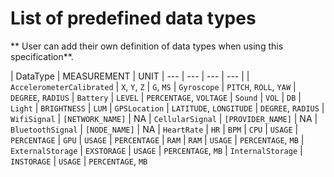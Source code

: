 # List of predefined data types

** User can add their own definition of data types when using this specification**.

| DataType | MEASUREMENT | UNIT
| --- | --- | --- | --- |
| `AccelerometerCalibrated` | `X`, `Y`, `Z` | `G`, `MS`
| `Gyroscope` | `PITCH`, `ROLL`, `YAW` | `DEGREE`, `RADIUS`
| `Battery` | `LEVEL` | `PERCENTAGE`, `VOLTAGE`
| `Sound` | `VOL` | `DB`
| `Light` | `BRIGHTNESS` | `LUM`
| `GPSLocation` | `LATITUDE`, `LONGITUDE` | `DEGREE`, `RADIUS`
| `WifiSignal` | `[NETWORK_NAME]` | NA
| `CellularSignal` | `[PROVIDER_NAME]` | NA
| `BluetoothSignal` | `[NODE_NAME]` | NA
| `HeartRate` | `HR` | `BPM`
| `CPU` | `USAGE` | `PERCENTAGE`
| `GPU` | `USAGE` | `PERCENTAGE`
| `RAM` | `RAM` | `USAGE` | `PERCENTAGE`, `MB`
| `ExternalStorage` | `EXSTORAGE` | `USAGE` | `PERCENTAGE`, `MB`
| `InternalStorage` | `INSTORAGE` | `USAGE` | `PERCENTAGE`, `MB`


